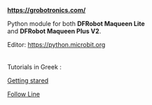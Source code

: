 **https://grobotronics.com/**

Python module for both **DFRobot Maqueen Lite** <br>and **DFRobot Maqueen Plus V2**.

Editor: https://python.microbit.org
<br> <br> <br>
Tutorials in Greek :

[Getting stared](https://blog.grobotronics.com/?p=3251)

[Follow Line](https://blog.grobotronics.com/?p=3327)

